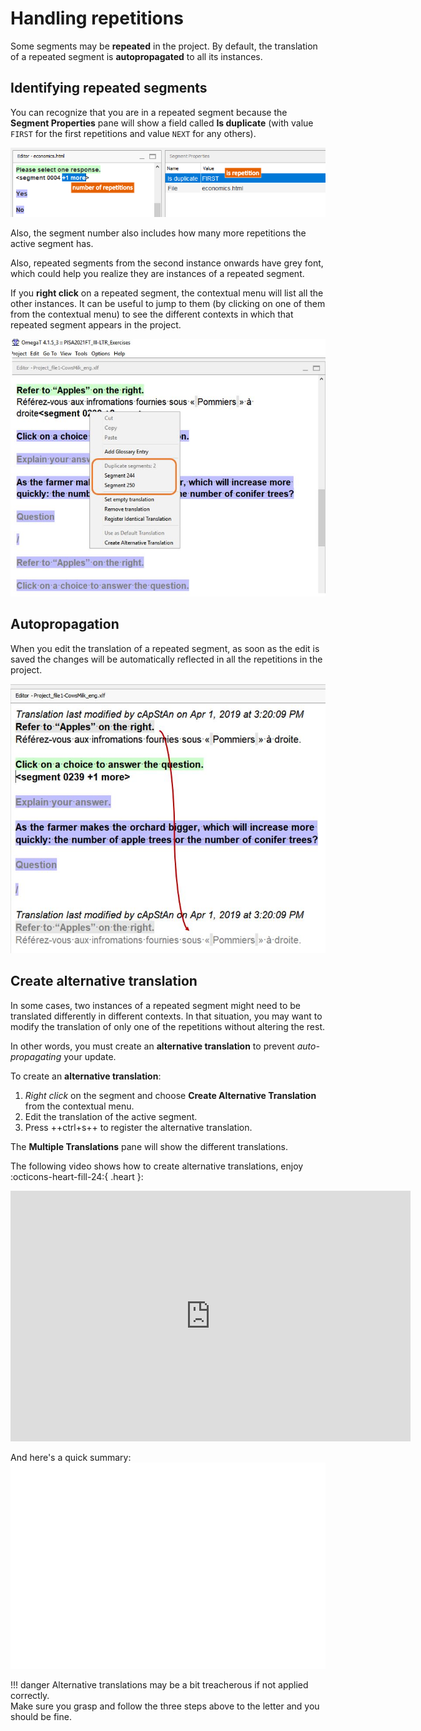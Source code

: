 # Handling repetitions

Some segments may be **repeated** in the project. By default, the translation of a repeated segment is __autopropagated__ to all its instances.

## Identifying repeated segments

You can recognize that you are in a repeated segment because the **Segment Properties** pane will show a field called **Is duplicate** (with value `FIRST` for the first repetitions and value `NEXT` for any others).
<!-- @todo: in the navigation across panes add segment properties -->
<!-- @todo: update "navigation across panes" > "navigation through panes" -->

  ![](../_assets/img/repetition-with-labels.png)
  <!-- ![](../_assets/img/15_repeated_segment.jpg) -->
   
  <!-- @todo: harmonize font size across all screenshots and gifs -->

Also, the segment number also includes how many more repetitions the active segment has.

Also, repeated segments from the second instance onwards have grey font, which could help you realize they are instances of a repeated segment.
<!-- @todo: repetitions in black and gray font -->

If you **right click** on a repeated segment, the contextual menu will list all the other instances. It can be useful to jump to them (by clicking on one of them from the contextual menu) to see the different contexts in which that repeated segment appears in the project.

  ![](../_assets/img/16_repeated_context.jpg)

## Autopropagation

When you edit the translation of a repeated segment, as soon as the edit is saved the changes will be automatically reflected in all the repetitions in the project.

  ![](../_assets/img/17_autopropagation.jpg)

## Create alternative translation

In some cases, two instances of a repeated segment might need to be translated differently in different contexts. In that situation, you may want to modify the translation of only one of the repetitions without altering the rest. 

In other words, you must create an **alternative translation** to prevent _auto-propagating_ your update. 

To create an **alternative translation**: 

  1. _Right click_ on the segment and choose **Create Alternative Translation** from the contextual menu.
    <!-- ![](../_assets/img/18_create_alternative_translation.jpg) -->
  2. Edit the translation of the active segment.
  3. Press ++ctrl+s++ to register the alternative translation.
    <!-- ![](../_assets/img/19_alternative_translation_created.jpg) -->
    <!-- @todo: use the example from the slides -->

The **Multiple Translations** pane will show the different translations.


The following video shows how to create alternative translations, enjoy :octicons-heart-fill-24:{ .heart }:
<iframe title="vimeo-player" src="https://player.vimeo.com/video/789832289?h=5fd29f998e" width="640" height="401" frameborder="0" allowfullscreen></iframe>

And here's a quick summary: 
![](../_assets/img/create-alternative-translation-in-3-steps.gif)


<!-- @todo for Danina: repeat video, Ctrl+S for every segment! -->



!!! danger
    Alternative translations may be a bit treacherous if not applied correctly.  
    Make sure you grasp and follow the three steps above to the letter and you should be fine.